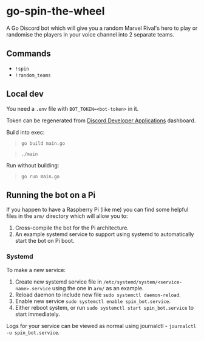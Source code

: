 # go-spin-the-wheel

A Go Discord bot which will give you a random Marvel Rival's hero to play or randomise the players in your voice channel into 2 separate teams.

## Commands

- `!spin`
- `!random_teams`

## Local dev

You need a `.env` file with `BOT_TOKEN=<bot-token>` in it.

Token can be regenerated from [Discord Developer Applications](https://discord.com/developers/applications) dashboard.

Build into exec:

> `go build main.go`

> `./main`

Run without building:

> `go run main.go`

## Running the bot on a Pi 

If you happen to have a Raspberry Pi (like me) you can find some helpful files in the `arm/` directory which will allow you to:

1. Cross-compile the bot for the Pi architecture.
2. An example systemd service to support using systemd to automatically start the bot on Pi boot.

### Systemd

To make a new service:

1. Create new systemd service file in `/etc/systemd/system/<service-name>.service` using the one in `arm/` as an example.
2. Reload daemon to include new file `sudo systemctl daemon-reload`.
3. Enable new service `sudo systemctl enable spin_bot.service`.
4. Either reboot system, or run `sudo systemctl start spin_bot.service` to start immediately.

Logs for your service can be viewed as normal using journalctl - `journalctl -u spin_bot.service`.
